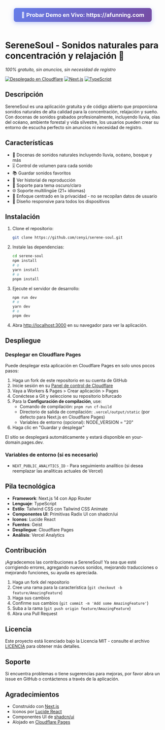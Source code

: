 <div align="center">
  <a href="https://afunning.com" style="display: inline-block; padding: 12px 24px; background: linear-gradient(135deg, #667eea 0%, #764ba2 100%); color: white; text-decoration: none; border-radius: 8px; font-size: 18px; font-weight: bold; margin-bottom: 20px; box-shadow: 0 4px 15px rgba(102, 126, 234, 0.4);">
    🚀 Probar Demo en Vivo: https://afunning.com
  </a>
</div>

# SereneSoul - Sonidos naturales para concentración y relajación 🌿

*100% gratuito, sin anuncios, sin necesidad de registro*

[![Desplegado en Cloudflare](https://img.shields.io/badge/Desplegado%20en-Cloudflare%20Pages-orange?style=for-the-badge&logo=vercel)](https://afunning.com)
[![Next.js](https://img.shields.io/badge/Next.js-14-black?style=for-the-badge&logo=next.js)](https://nextjs.org/)
[![TypeScript](https://img.shields.io/badge/TypeScript-5-black?style=for-the-badge&logo=typescript)](https://www.typescriptlang.org/)

## Descripción

SereneSoul es una aplicación gratuita y de código abierto que proporciona sonidos naturales de alta calidad para la concentración, relajación y sueño. Con docenas de sonidos grabados profesionalmente, incluyendo lluvia, olas del océano, ambiente forestal y vida silvestre, los usuarios pueden crear su entorno de escucha perfecto sin anuncios ni necesidad de registro.

## Características
- 🎵 Docenas de sonidos naturales incluyendo lluvia, océano, bosque y más
- 🎚️ Control de volumen para cada sonido
- 📚 Guardar sonidos favoritos
- 📜 Ver historial de reproducción
- 🎨 Soporte para tema oscuro/claro
- 🌐 Soporte multilingüe (21+ idiomas)
- 🔐 Enfoque centrado en la privacidad - no se recopilan datos de usuario
- 📱 Diseño responsive para todos los dispositivos

## Instalación

1. Clone el repositorio:
   ```bash
   git clone https://github.com/cenyi/serene-soul.git
   ```

2. Instale las dependencias:
   ```bash
   cd serene-soul
   npm install
   # o
   yarn install
   # o
   pnpm install
   ```

3. Ejecute el servidor de desarrollo:
   ```bash
   npm run dev
   # o
   yarn dev
   # o
   pnpm dev
   ```

4. Abra [http://localhost:3000](http://localhost:3000) en su navegador para ver la aplicación.

## Despliegue

### Desplegar en Cloudflare Pages

Puede desplegar esta aplicación en Cloudflare Pages en solo unos pocos pasos:

1. Haga un fork de este repositorio en su cuenta de GitHub
2. Inicie sesión en su [Panel de control de Cloudflare](https://dash.cloudflare.com/)
3. Vaya a Workers & Pages > Crear aplicación > Pages
4. Conéctese a Git y seleccione su repositorio bifurcado
5. Para la **Configuración de compilación**, use:
   - Comando de compilación: `pnpm run cf-build`
   - Directorio de salida de compilación: `.vercel/output/static` (por defecto para Next.js en Cloudflare Pages)
   - Variables de entorno (opcional): NODE_VERSION = "20"
6. Haga clic en "Guardar y desplegar"

El sitio se desplegará automáticamente y estará disponible en your-domain.pages.dev.

### Variables de entorno (si es necesario)
- `NEXT_PUBLIC_ANALYTICS_ID` - Para seguimiento analítico (si desea reemplazar las analíticas actuales de Vercel)

## Pila tecnológica
- **Framework**: Next.js 14 con App Router
- **Lenguaje**: TypeScript
- **Estilo**: Tailwind CSS con Tailwind CSS Animate
- **Componentes UI**: Primitivas Radix UI con shadcn/ui
- **Iconos**: Lucide React
- **Fuentes**: Geist
- **Despliegue**: Cloudflare Pages
- **Análisis**: Vercel Analytics

## Contribución

¡Agradecemos las contribuciones a SereneSoul! Ya sea que esté corrigiendo errores, agregando nuevos sonidos, mejorando traducciones o mejorando funciones, su ayuda es apreciada.

1. Haga un fork del repositorio
2. Cree una rama para la característica (`git checkout -b feature/AmazingFeature`)
3. Haga sus cambios
4. Confirme sus cambios (`git commit -m 'Add some AmazingFeature'`)
5. Suba a la rama (`git push origin feature/AmazingFeature`)
6. Abra una Pull Request

## Licencia

Este proyecto está licenciado bajo la Licencia MIT - consulte el archivo [LICENCIA](../LICENSE) para obtener más detalles.

## Soporte

Si encuentra problemas o tiene sugerencias para mejoras, por favor abra un issue en GitHub o contáctenos a través de la aplicación.

## Agradecimientos

- Construido con [Next.js](https://nextjs.org/)
- Iconos por [Lucide React](https://lucide.dev/)
- Componentes UI de [shadcn/ui](https://ui.shadcn.com/)
- Alojado en [Cloudflare Pages](https://pages.cloudflare.com/)